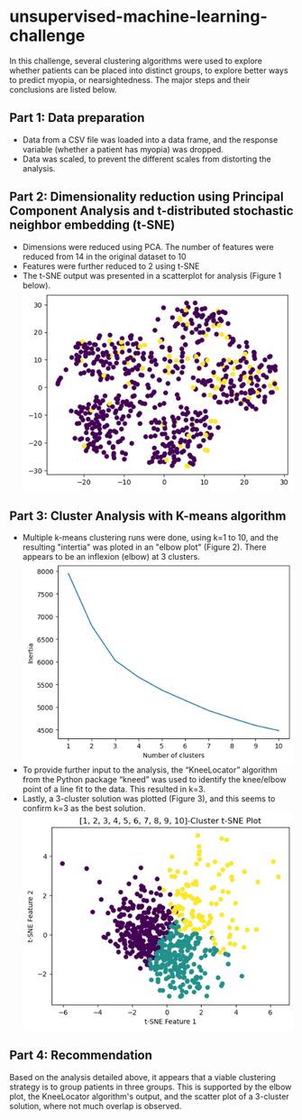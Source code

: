 # unsupervised-machine-learning-challenge

In this challenge, several clustering algorithms were used to explore whether patients can be placed into distinct groups, to explore better ways to predict myopia, or nearsightedness. The major steps and their conclusions are listed below.
## Part 1: Data preparation
- Data from a CSV file was loaded into a data frame, and the response variable (whether a patient has myopia) was dropped.
- Data was scaled, to prevent the different scales from distorting the analysis.
## Part 2: Dimensionality reduction using Principal Component Analysis and t-distributed stochastic neighbor embedding (t-SNE)
- Dimensions were reduced using PCA. The number of features were reduced from 14 in the original dataset to 10
- Features were further reduced to 2 using t-SNE
- The t-SNE output was presented in a scatterplot for analysis (Figure 1 below).
![My Image](Figures/t-SNE_output.PNG)
## Part 3: Cluster Analysis with K-means algorithm
- Multiple k-means clustering runs were done, using k=1 to 10, and the resulting "intertia" was ploted in an "elbow plot" (Figure 2). There appears to be an inflexion (elbow) at 3 clusters.
![My Image](Figures/elbow_plot.PNG)
- To provide further input to the analysis, the “KneeLocator” algorithm from the Python package “kneed” was used to identify the knee/elbow point of a line fit to the data. This resulted in k=3.
- Lastly, a 3-cluster solution was plotted (Figure 3), and this seems to confirm k=3 as the best solution.
![My Image](Figures/3_clusters.PNG)
## Part 4: Recommendation
Based on the analysis detailed above, it appears that a viable clustering strategy is to group patients in three groups.  This is supported by the elbow plot, the KneeLocator algorithm's output, and the scatter plot of a 3-cluster solution, where not much overlap is observed.
